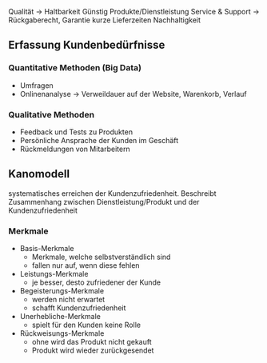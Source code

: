 Qualität -> Haltbarkeit
Günstig Produkte/Dienstleistung
Service & Support -> Rückgaberecht, Garantie
kurze Lieferzeiten
Nachhaltigkeit

## Erfassung Kundenbedürfnisse
### Quantitative Methoden (Big Data)
- Umfragen
- Onlinenanalyse -> Verweildauer auf der Website, Warenkorb, Verlauf
### Qualitative Methoden
- Feedback und Tests zu Produkten
- Persönliche Ansprache der Kunden im Geschäft
- Rückmeldungen von Mitarbeitern

## Kanomodell
systematisches erreichen der Kundenzufriedenheit.
Beschreibt Zusammenhang zwischen Dienstleistung/Produkt und der Kundenzufriedenheit

### Merkmale
- Basis-Merkmale
	- Merkmale, welche selbstverständlich sind
	- fallen nur auf, wenn diese fehlen
- Leistungs-Merkmale
	- je besser, desto zufriedener der Kunde
- Begeisterungs-Merkmale
	- werden nicht erwartet
	- schafft Kundenzufriedenheit
- Unerhebliche-Merkmale
	- spielt für den Kunden keine Rolle
- Rückweisungs-Merkmale
	- ohne wird das Produkt nicht gekauft
	- Produkt wird wieder zurückgesendet